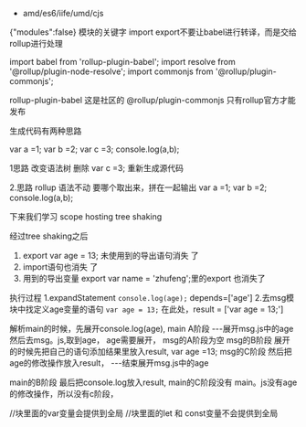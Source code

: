 - amd/es6/iife/umd/cjs



 {"modules":false}
 模块的关键字 import export不要让babel进行转译，而是交给rollup进行处理

 

import babel from 'rollup-plugin-babel';
import resolve from '@rollup/plugin-node-resolve';
import commonjs from '@rollup/plugin-commonjs';

rollup-plugin-babel 这是社区的
@rollup/plugin-commonjs 只有rollup官方才能发布


生成代码有两种思路

var a =1;
var b =2;
var c =3;
console.log(a,b);

1思路 
改变语法树
删除 var c =3;
重新生成源代码

2.思路 rollup
语法不动
要哪个取出来，拼在一起输出
var a =1;
var b =2;
console.log(a,b);


下来我们学习
scope hosting
tree shaking


经过tree shaking之后
1. export var age = 13; 未使用到的导出语句消失 了
2. import语句也消失 了
3. 用到的导出变量 export var name = 'zhufeng';里的export 也消失了


执行过程
1.expandStatement `console.log(age);`
depends=['age']
2.去msg模块中找定义age变量的语句
`var age = 13;`
在此处，result = ['var age = 13;']


解析main的时候，先展开console.log(age), 
main A阶段
---展开msg.js中的age
然后去msg。js,取到age，
age需要展开，
msg的A阶段为空 
msg的B阶段
展开的时候先把自己的语句添加结果里放入result, var age =13;
msg的C阶段
然后把age的修改操作放入result，
---结束展开msg.js中的age

main的B阶段
最后把console.log放入result,
main的C阶段没有
main。js没有age的修改操作，所以没有c阶段， 

//块里面的var变量会提供到全局
//块里面的let 和 const变量不会提供到全局